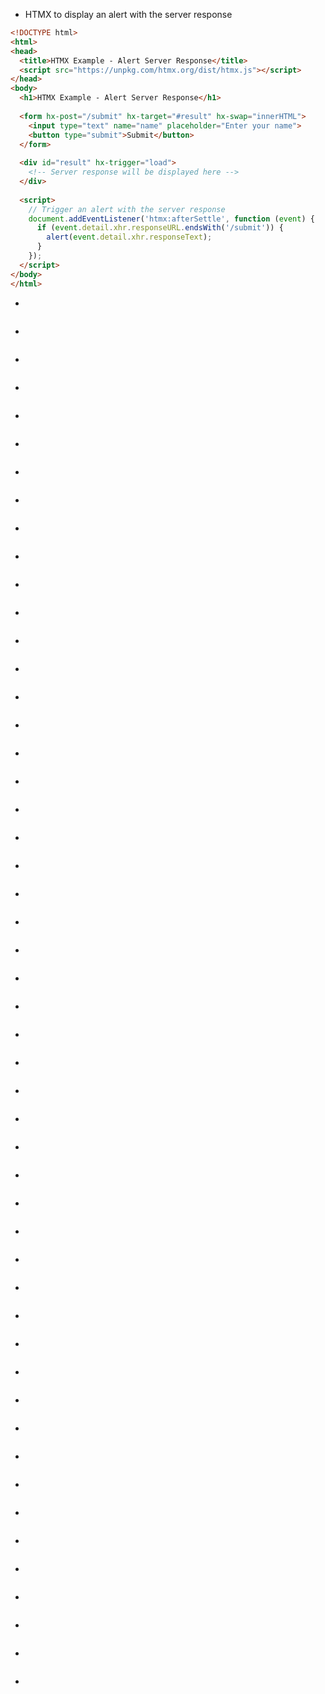 * HTMX to display an alert with the server response
```html
<!DOCTYPE html>
<html>
<head>
  <title>HTMX Example - Alert Server Response</title>
  <script src="https://unpkg.com/htmx.org/dist/htmx.js"></script>
</head>
<body>
  <h1>HTMX Example - Alert Server Response</h1>
  
  <form hx-post="/submit" hx-target="#result" hx-swap="innerHTML">
    <input type="text" name="name" placeholder="Enter your name">
    <button type="submit">Submit</button>
  </form>
  
  <div id="result" hx-trigger="load">
    <!-- Server response will be displayed here -->
  </div>
  
  <script>
    // Trigger an alert with the server response
    document.addEventListener('htmx:afterSettle', function (event) {
      if (event.detail.xhr.responseURL.endsWith('/submit')) {
        alert(event.detail.xhr.responseText);
      }
    });
  </script>
</body>
</html>
```
* 
```

```
* 
```

```
* 
```

```
* 
```

```
* 
```

```
* 
```

```
* 
```

```
* 
```

```
* 
```

```
* 
```

```
* 
```

```
* 
```

```
* 
```

```
* 
```

```
* 
```

```
* 
```

```
* 
```

```
* 
```

```
* 
```

```
* 
```

```
* 
```

```
* 
```

```
* 
```

```
* 
```

```
* 
```

```
* 
```

```
* 
```

```
* 
```

```
* 
```

```
* 
```

```
* 
```

```
* 
```

```
* 
```

```
* 
```

```
* 
```

```
* 
```

```
* 
```

```
* 
```

```
* 
```

```
* 
```

```
* 
```

```
* 
```

```
* 
```

```
* 
```

```
* 
```

```
* 
```

```
* 
```

```
* 
```

```
* 
```

```
* 
```

```
